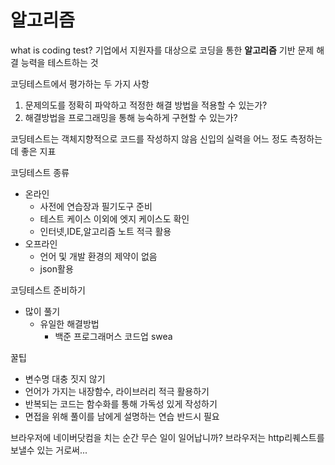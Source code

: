   # 알고리즘

what is coding test?
기업에서 지원자를 대상으로 코딩을 통한 **알고리즘** 기반 문제 해결 능력을 테스트하는 것

코딩테스트에서 평가하는 두 가지 사항
1. 문제의도를 정확히 파악하고 적정한 해결 방법을 적용할 수 있는가?
2. 해결방법을 프로그래밍을 통해 능숙하게 구현할 수 있는가?

코딩테스트는 객체지향적으로 코드를 작성하지 않음
신입의 실력을 어느 정도 측정하는데 좋은 지표

코딩테스트 종류
- 온라인
    - 사전에 연습장과 필기도구 준비
    - 테스트 케이스 이외에 엣지 케이스도 확인
    - 인터넷,IDE,알고리즘 노트 적극 활용
- 오프라인
    - 언어 및 개발 환경의 제약이 없음
    - json활용

코딩테스트 준비하기
- 많이 풀기
    - 유일한 해결방법
        -  백준 프로그래머스 코드업 swea

꿀팁
- 변수명 대충 짓지 않기
- 언어가 가지는 내장함수, 라이브러리 적극 활용하기
- 반복되는 코드는 함수화를 통해 가독성 있게 작성하기
- 면접을 위해 풀이를 남에게 설명하는 연습 반드시 필요


브라우저에 네이버닷컴을 치는 순간 무슨 일이 일어납니까?
브라우저는 http리퀘스트를 보낼수 있는 거로써...



